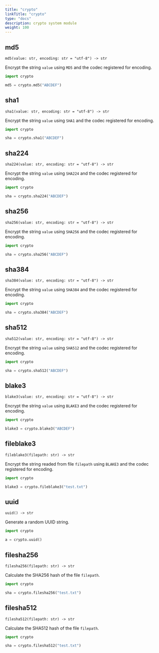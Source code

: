 ```yaml
---
title: "crypto"
linkTitle: "crypto"
type: "docs"
description: crypto system module
weight: 100
---
```


## md5

`md5(value: str, encoding: str = "utf-8") -> str`

Encrypt the string `value` using `MD5` and the codec registered for encoding.

```python
import crypto

md5 = crypto.md5("ABCDEF")
```

## sha1

`sha1(value: str, encoding: str = "utf-8") -> str`

Encrypt the string `value` using `SHA1` and the codec registered for encoding.

```python
import crypto

sha = crypto.sha1("ABCDEF")
```

## sha224

`sha224(value: str, encoding: str = "utf-8") -> str`

Encrypt the string `value` using `SHA224` and the codec registered for encoding.

```python
import crypto

sha = crypto.sha224("ABCDEF")
```

## sha256

`sha256(value: str, encoding: str = "utf-8") -> str`

Encrypt the string `value` using `SHA256` and the codec registered for encoding.

```python
import crypto

sha = crypto.sha256("ABCDEF")
```

## sha384

`sha384(value: str, encoding: str = "utf-8") -> str`

Encrypt the string `value` using `SHA384` and the codec registered for encoding.

```python
import crypto

sha = crypto.sha384("ABCDEF")
```

## sha512

`sha512(value: str, encoding: str = "utf-8") -> str`

Encrypt the string `value` using `SHA512` and the codec registered for encoding.

```python
import crypto

sha = crypto.sha512("ABCDEF")
```

## blake3

`blake3(value: str, encoding: str = "utf-8") -> str`

Encrypt the string `value` using `BLAKE3` and the codec registered for encoding.

```python
import crypto

blake3 = crypto.blake3("ABCDEF")
```

## fileblake3

`fileblake3(filepath: str) -> str`

Encrypt the string readed from file `filepath` using `BLAKE3` and the codec registered for encoding.

```python
import crypto

blake3 = crypto.fileblake3("test.txt")
```

## uuid

`uuid() -> str`

Generate a random UUID string.

```python
import crypto

a = crypto.uuid()
```

## filesha256

`filesha256(filepath: str) -> str`

Calculate the SHA256 hash of the file `filepath`.

```python
import crypto

sha = crypto.filesha256("test.txt")
```

## filesha512

`filesha512(filepath: str) -> str`

Calculate the SHA512 hash of the file `filepath`.

```python
import crypto

sha = crypto.filesha512("test.txt")
```
